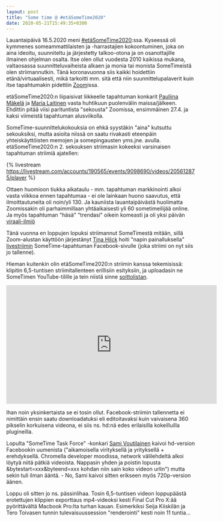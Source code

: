 ```yaml
---
layout: post
title: "Some time @ #etäSomeTime2020"
date: 2020-05-21T15:49:35+0300
---
```


Lauantaipäivä 16.5.2020 meni [#etäSomeTime2020](https://www.sometime.fi/):ssa. Kyseessä oli kymmenes someammattilaisten ja -harrastajien kokoontuminen, joka on aina ideoitu, suunniteltu ja järjestetty talkoo-otona ja on osanottajille ilmainen ohjelman osalta. Itse olen ollut vuodesta 2010 kaikissa mukana, valtaosassa suunnitteluvaiheista alkaen ja monia tai monista SomeTimeistä olen striimannutkin. Tänä koronavuonna siis kaikki hoidettiin etänä/virtuaalisesti, mikä tarkoitti mm. sitä että niin suunnittelupalaverit kuin itse tapahtumakin pidettiin [Zoom](https://zoom.us/)issa.<!--more-->

etäSomeTime2020:n liipaisivat liikkeelle tapahtuman konkarit [Pauliina Mäkelä](https://twitter.com/PauliinaMakela) ja [Maria Laitinen](https://twitter.com/Ordinare) vasta huhtikuun puolenvälin maissa/jälkeen. Ehdittin pitää viisi parituntista "sekousta" Zoomissa, ensimmäinen 27.4. ja kaksi viimeistä tapahtuman alusviikolla.

SomeTime-suunnittelukokouksia on ehkä syystäkin "aina" kutsuttu sekouksiksi, mutta asioita niissä on saatu rivakasti eteenpäin yhteiskäyttöisten memojen ja somepingausten yms.jne. avulla. etäSomeTime2020:n 2. sekouksen striimasin kokeeksi varsinaisen tapahtuman striimiä ajatellen: 

{% livestream https://livestream.com/accounts/190565/events/9098690/videos/205612875/player %}

Ottaen huomioon tiukka aikataulu - mm. tapahtuman markkinointi alkoi vasta viikkoa ennen tapahtumaa - ei ole lainkaan huono saavutus, että ilmoittautuneita oli noin/yli 130. Ja kauniista lauantaipäivästä huolimatta Zoomissakin oli parhaimmillaan yhtäaikaisesti yli 60 sometimeilijää online. Ja myös tapahtuman "häsä" "trendasi" oikein komeasti ja oli yksi päivän [viraali-ilmiö](https://twitter.com/PinnallaFI/status/1261733290723213317)

Tänä vuonna en loppujen lopuksi striimannut SomeTimestä mitään, sillä Zoom-alustan käyttöön järjestänyt [Tina Hilck](https://twitter.com/TiNaH85) hoiti "napin painalluksella" [livestriimin](https://www.facebook.com/sometime.fi/videos/661779414614098/) SomeTime-tapahtuman Facebook-sivulle (joka striimi on nyt siis jo tallenne).

Hieman kuitenkin olin etäSomeTime2020:n striimin kanssa tekemisissä: klipitin 6,5-tuntisen striimitallenteen erillisiin esityksiin, ja uploadasin ne SomeTimen YouTube-tilille ja tein niistä sinne [soittolistan](https://www.youtube.com/playlist?list=PLF_OONG-HCYNlWedqOtqMPL0O6191Nn2V).

<iframe width="560" height="315" src="https://www.youtube.com/embed/videoseries?list=PLF_OONG-HCYNlWedqOtqMPL0O6191Nn2V" frameborder="0" allow="accelerometer; autoplay; encrypted-media; gyroscope; picture-in-picture" allowfullscreen></iframe>

Ihan noin yksinkertaista se ei tosin ollut. Facebook-striimin tallennetta ei nimittäin ensin saatu downloadatuksi eli editoitavaksi kuin vaivaisena 360 pikselin korkuisena videona, ei siis ns. hd:nä edes erilaisilla kokeilluilla plugineilla.

Lopulta "SomeTime Task Force" -konkari [Sami Voutilainen](https://twitter.com/vousa) kaivoi hd-version Facebookin uumenista ("aikamoisella virityksellä ja yrityksellä + erehdyksellä. Chromella developer moodissa, network välilehdeltä alkoi löytyä niitä pätkiä videoista. Nappasin yhden ja poistin lopusta &bytestart=xxx&byteend=xxx kohdan niin sain koko videon urlin") mutta sekin tuli ilman ääntä. - No, Sami kaivoi sitten erikseen myös 720p-version äänen. 

Loppu oli sitten jo ns. pässinlihaa. Tosin 6,5-tuntisen videon loppupäästä erotettujen klippien exporttaus mp4-videoksi kesti Final Cut Pro X:ää pyörittävältä Macbook Pro:lta turhan kauan. Esimerkiksi Seija Kiiskilän ja Tero Toivasen tunnin tulevaisuussession "renderointi" kesti noin 11 tuntia...
